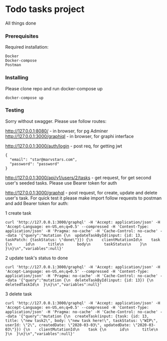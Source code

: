 # Todo tasks project

All things done

### Prerequisites

Required installation:

```
Docker
Docker-compose
Postman
```

### Installing

Please clone repo and run docker-compose up

```
docker-compose up
```

### Testing

Sorry without swagger.
Please use follow routes:

http://127.0.0.1:8080/ - in browser, for pg Adminer
http://127.0.0.1:3000/graphiql - in browser, for graphi interface

http://127.0.0.1:3000/auth/login - post req, for getting jwt

```
{
  "email": "star@marvstars.com",
  "password": "password"
}
```

http://127.0.0.1:3000/api/v1/users/2/tasks - get request, for get second user's seeded tasks. Please use Bearer token for auth

http://127.0.0.1:3000/graphql - post request, for create, update and delete user's task. For quick test it please make import follow requests to postman and add Bearer token for auth:

1 create task

```
curl 'http://127.0.0.1:3000/graphql' -H 'Accept: application/json' -H 'Accept-Language: en-US,en;q=0.5' --compressed -H 'Content-Type: application/json' -H 'Pragma: no-cache' -H 'Cache-Control: no-cache' --data '{"query":"mutation {\n  updateTaskById(input: {id: 13, taskPatch: {taskStatus: \"done\"}}) {\n    clientMutationId\n    task {\n      id\n      title\n      body\n      taskStatus\n    }\n  }\n}\n","variables":null}'
```

2 update task's status to done

```
curl 'http://127.0.0.1:3000/graphql' -H 'Accept: application/json' -H 'Accept-Language: en-US,en;q=0.5' --compressed -H 'Content-Type: application/json' -H 'Pragma: no-cache' -H 'Cache-Control: no-cache' --data '{"query":"mutation {\n  deleteTaskById(input: {id: 13}) {\n    deletedTaskId\n  }\n}\n","variables":null}'
```

3 delete task

```
curl 'http://127.0.0.1:3000/graphql' -H 'Accept: application/json' -H 'Accept-Language: en-US,en;q=0.5' --compressed -H 'Content-Type: application/json' -H 'Pragma: no-cache' -H 'Cache-Control: no-cache' --data '{"query":"mutation {\n  createTask(input: {task: {id: 13, title: \"new task2\", body: \"new task here!\", taskStatus: \"WIP\", userId: \"2\", createdDate: \"2020-03-03\", updatedDate: \"2020-03-03\"}}) {\n    clientMutationId\n    task {\n      id\n      title\n    }\n  }\n}\n","variables":null}'
```
